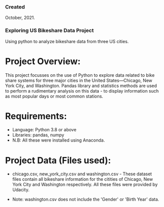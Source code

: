 ### Created
October, 2021.

### Exploring US Bikeshare Data Project  
Using python to analyze bikeshare data from three US cities.

# Project Overview:

This project focusses on the use of Python to explore data related to bike share systems for three major cities in the United States—Chicago, New York City, and Washington. 
Pandas library and statistics methods are used to perform a rudimentary analysis on this data - to display information such as most popular days or most common stations.

# Requirements:

* Language: Python 3.8 or above 
* Libraries: pandas, numpy
* N.B: All these were installed using Anaconda.

# Project Data (Files used):

* chicago.csv, new_york_city.csv and washington.csv - These dataset files contain all bikeshare information for the citities of Chicago, New York City and Washington respectively. All these files were provided by Udacity.
 
* Note: washington.csv does not include the 'Gender' or 'Birth Year' data.


 